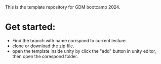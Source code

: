 This is the template repository for GDM bootcamp 2024.
# Get started:
- Find the branch with name corrspond to current lecture.
- clone or download the zip file.
- open the template inside unity by click the "add" button in unity editor, then open the corespond folder. 
